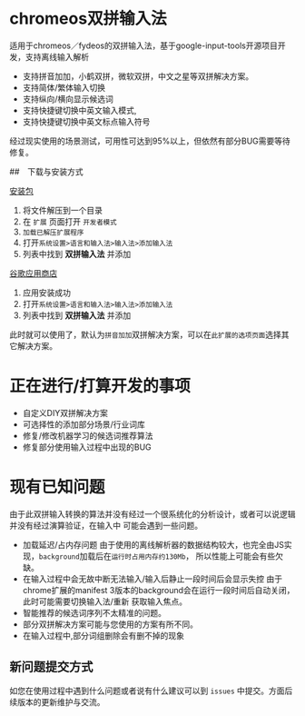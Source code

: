 # chromeos双拼输入法

适用于chromeos／fydeos的双拼输入法，基于google-input-tools开源项目开发，支持离线输入解析
- 支持拼音加加，小鹤双拼，微软双拼，中文之星等双拼解决方案。
- 支持简体/繁体输入切换
- 支持纵向/横向显示候选词
- 支持快捷键切换中英文输入模式,
- 支持快捷键切换中英文标点输入符号

经过现实使用的场景测试，可用性可达到95%以上，但依然有部分BUG需要等待修复。

##　下载与安装方式

[安装包](https://github.com/zhangkaiser/chromeos-shuangpin-ime/releases) 


1. 将文件解压到一个目录
2. 在 `扩展` 页面打开 `开发者模式`
3. `加载已解压扩展程序`
4. 打开`系统设置>语言和输入法>输入法>添加输入法`
5. 列表中找到 __双拼输入法__ 并添加

[谷歌应用商店](https://chrome.google.com/webstore/detail/enmcjlgogceppnhfkaimbjlcmcnmihbo)
1. 应用安装成功
2. 打开`系统设置>语言和输入法>输入法>添加输入法`
3. 列表中找到 __双拼输入法__ 并添加

此时就可以使用了，默认为`拼音加加`双拼解决方案，可以在`此扩展的选项页面`选择其它解决方案。

# 正在进行/打算开发的事项

- 自定义DIY双拼解决方案
- 可选择性的添加部分场景/行业词库
- 修复/修改机器学习的候选词推荐算法
- 修复部分使用输入过程中出现的BUG

# 现有已知问题

由于此双拼输入转换的算法并没有经过一个很系统化的分析设计，或者可以说逻辑并没有经过演算验证，在输入中
可能会遇到一些问题。

- 加载延迟/占内存问题
由于使用的离线解析器的数据结构较大，也完全由JS实现，`background`加载后在`运行时占用内存约130Mb`，
所以性能上可能会有些欠缺。
- 在输入过程中会无故中断无法输入/输入后静止一段时间后会显示失控
由于chrome扩展的manifest 3版本的background会在运行一段时间后自动关闭，此时可能需要切换输入法/重新
获取输入焦点。
- 智能推荐的候选词序列不太精准的问题。
- 部分双拼解决方案可能与您使用的方案有所不同。
- 在输入过程中,部分词组删除会有删不掉的现象

## 新问题提交方式

如您在使用过程中遇到什么问题或者说有什么建议可以到 `issues` 中提交。方面后续版本的更新维护与交流。

